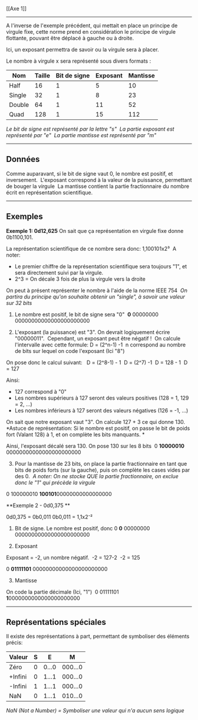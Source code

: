 [[Axe 1]]
****

A l'inverse de l'exemple précédent, qui mettait en place un principe de virgule fixe, cette norme prend en considération le principe de virgule flottante, pouvant être déplacé à gauche ou à droite. 

Ici, un exposant permettra de savoir ou la virgule sera à placer. 

Le nombre à virgule x sera représenté sous divers formats :

| Nom    | Taille | Bit de signe | Exposant | Mantisse |
| ------ | ------ | ------------ | -------- | -------- |
| Half   | 16     | 1            | 5        | 10       |
| Single | 32     | 1            | 8        | 23       |
| Double | 64     | 1            | 11       | 52       |
| Quad   | 128    | 1            | 15       | 112      |

*Le bit de signe est représenté par la lettre "s" 
La partie exposant est représenté par "e" 
La partie mantisse est représenté par "m"*


****
## Données

Comme auparavant, si le bit de signe vaut 0, le nombre est positif, et inversement. 
L'exposant correspond à la valeur de la puissance, permettant de bouger la virgule 
La mantisse contient la partie fractionnaire du nombre écrit en représentation scientifique.


****
## Exemples

**Exemple 1: 0d12,625**
On sait que ça représentation en virgule fixe donne 0b1100,101. 

La représentation scientifique de ce nombre sera donc: 1,100101x2³ 
A noter:  
- Le premier chiffre de la représentation scientifique sera toujours "1", et sera directement suivi par la virgule. 
- 2^3 = On décale 3 fois de plus la virgule vers la droite 


On peut à présent représenter le nombre à l'aide de la norme IEEE 754 
	*On partira du principe qu'on souhaite obtenir un "single", à savoir une valeur sur 32 bits* 

1. Le nombre est positif, le bit de signe sera "0" 
**0** 00000000 00000000000000000000000 


2. L'exposant (la puissance) est "3". On devrait logiquement écrire "00000011".  Cependant, un exposant peut être négatif ! 
	On calcule l'intervalle avec cette formule: D = (2^n-1) -1 
	n correspond au nombre de bits sur lequel on code l'exposant (Ici "8") 

On pose donc le calcul suivant:  
D = (2^8-1) - 1 
D = (2^7) -1 
D = 128 - 1 
D = 127 

Ainsi:  
- 127 correspond à "0" 
- Les nombres supérieurs à 127 seront des valeurs positives (128 = 1, 129 = 2, …) 
- Les nombres inférieurs à 127 seront des valeurs négatives (126 = -1, …) 


On sait que notre exposant vaut "3". On calcule 127 + 3 ce qui donne 130.
	*Astuce de représentation: Si le nombre est positif, on passe le bit de poids fort (Valant 128) à 1, et on complète les bits manquants. *


Ainsi, l'exposant décalé sera 130. On pose 130 sur les 8 bits 
0 **10000010** 00000000000000000000000 


3. Pour la mantisse de 23 bits, on place la partie fractionnaire en tant que bits de poids forts (sur la gauche), puis on complète les cases vides par des 0. 
	*A noter: On ne stocke QUE la partie fractionnaire, on exclue donc le "1" qui précède la virgule*

0 100000010 **100101**00000000000000000 


**Exemple 2 - 0d0,375 **

0d0,375 = 0b0,011
0b0,011 = 1,1x2⁻² 

1. Bit de signe. Le nombre est positif, donc 0
**0** 00000000 00000000000000000000000 


2. Exposant 

Exposant = -2, un nombre négatif. 
-2 = 127-2 
-2 = 125 

0 **01111101** 00000000000000000000000 


3. Mantisse 

On code la partie décimale (Ici, "1") 
0 01111101 **1**0000000000000000000000


****
## Représentations spéciales

Il existe des représentations à part, permettant de symboliser des éléments précis: 

| Valeur  | S   | E   | M     |
| ------- | --- | --- | ----- |
| Zéro    | 0   | 0…0 | 000…0 |
| +Infini | 0   | 1…1 | 000…0 |
| -Infini | 1   | 1…1 | 000…0 |
| NaN     | 0   | 1…1 | 010…0 |
*NaN (Not a Number) = Symboliser une valeur qui n'a aucun sens logique*
